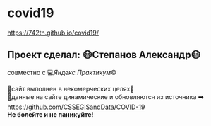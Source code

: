 # **covid19**
https://742th.github.io/covid19/
## Проект сделал: :mask:Степанов Александр:mask:<br>
совместно с :computer:*Яндекс.Практикум*:copyright:<br>

:pushpin:сайт выполнен в некомерческих целях:money_with_wings:<br>
:pushpin:данные на сайте динамические и обновляются из источника :arrow_right: https://github.com/CSSEGISandData/COVID-19<br>
**Не болейте и не паникуйте!**



